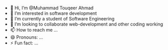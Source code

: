 - 👋 Hi, I’m @Muhammad Touqeer Ahmad
- 👀 I’m interested in software development
- 🌱 I’m currently a student of Software Engineering
- 💞️ I’m looking to collaborate web-development and other coding working
- 📫 How to reach me ...
- 😄 Pronouns: ...
- ⚡ Fun fact: ...

<!---
MuhammadTouqeerAhmad/MuhammadTouqeerAhmad is a ✨ special ✨ repository because its `README.md` (this file) appears on your GitHub profile.
You can click the Preview link to take a look at your changes.
--->
